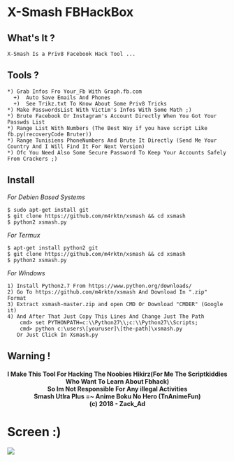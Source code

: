 # X-Smash FBHackBox

**What's It ?**
----------

```
X-Smash Is a Priv8 Facebook Hack Tool ...
```
**Tools ?**
----------
```
*) Grab Infos Fro Your_Fb With Graph.fb.com
  +)  Auto Save Emails And Phones
  +)  See Trikz.txt To Know About Some Priv8 Tricks 
*) Make PasswordsList With Victim's Infos With Some Math ;)
*) Brute Facebook Or Instagram's Account Directly When You Got Your Passwds List
*) Range List With Numbers (The Best Way if you have script Like fb.py(recoveryCode Bruter))
*) Range Tunisiens PhoneNumbers And Brute It Directly (Send Me Your Country And I Will Find It For Next Version)
*) Ofc You Need Also Some Secure Password To Keep Your Accounts Safely From Crackers ;)
```
**Install**
----------
*For Debien Based Systems*
```
$ sudo apt-get install git
$ git clone https://github.com/m4rktn/xsmash && cd xsmash
$ python2 xsmash.py
```
*For Termux*
```
$ apt-get install python2 git
$ git clone https://github.com/m4rktn/xsmash && cd xsmash
$ python2 xsmash.py
```
*For Windows*
```
1) Install Python2.7 From https://www.python.org/downloads/
2) Go To https://github.com/m4rktn/xsmash And Download In ".zip" Format
3) Extract xsmash-master.zip and open CMD Or Download "CMDER" (Google it)
4) And After That Just Copy This Lines And Change Just The Path
	cmd> set PYTHONPATH=c:\\Python27\\;c:\\Python27\\Scripts;
	cmd> python c:\users\[youruser]\[the-path]\xsmash.py
   Or Just Click In Xsmash.py 
```
**Warning !**
----------
<h4><center>I Make This Tool For Hacking The Noobies Hikirz(For Me The Scriptkiddies Who Want To Learn About Fbhack)
<br>So Im Not Responsible For Any illegal Activities<br>Smash Utlra Plus =~ Anime Boku No Hero (TnAnimeFun) <br><b>(c) 2018 - Zack_Ad</b><br>
</center></h4>

# Screen :)
<img src='https://raw.githubusercontent.com/m4rktn/xsmash/master/screen.png'>
